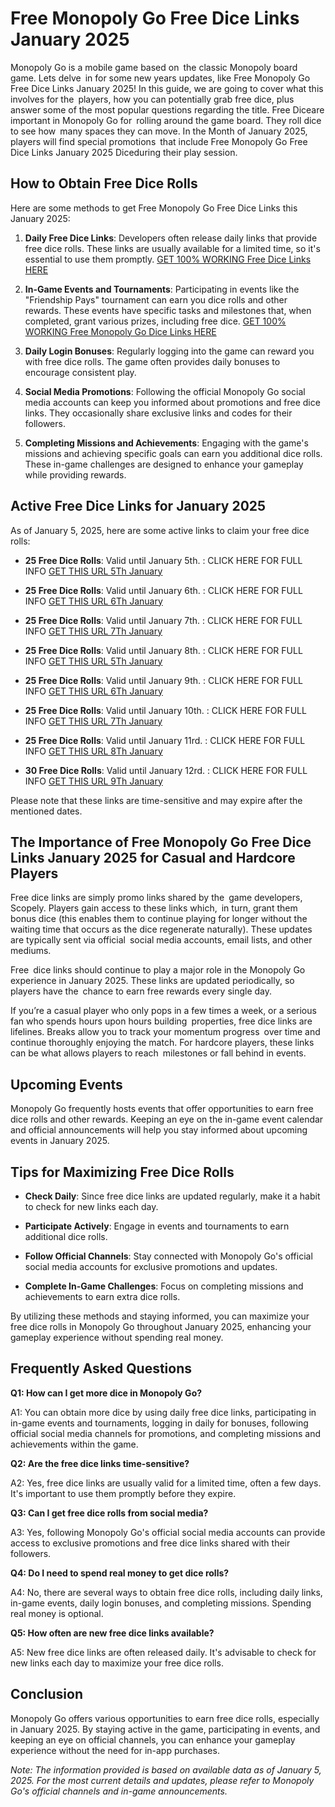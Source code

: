 # Free Monopoly Go Free Dice Links January 2025

Monopoly Go is a mobile game based on the classic Monopoly board game. Lets delve in for some new years updates, like Free Monopoly Go Free Dice Links January 2025! In this guide, we are going to cover what this involves for the players, how you can potentially grab free dice, plus answer some of the most popular questions regarding the title. Free Diceare important in Monopoly Go for rolling around the game board. They roll dice to see how many spaces they can move. In the Month of January 2025, players will find special promotions that include Free Monopoly Go Free Dice Links January 2025 Diceduring their play session.

## How to Obtain Free Dice Rolls

Here are some methods to get Free Monopoly Go Free Dice Links this January 2025:

1. **Daily Free Dice Links**: Developers often release daily links that provide free dice rolls. These links are usually available for a limited time, so it's essential to use them promptly. [GET 100% WORKING Free Dice Links HERE](https://homeinges.blogspot.com/)

2. **In-Game Events and Tournaments**: Participating in events like the "Friendship Pays" tournament can earn you dice rolls and other rewards. These events have specific tasks and milestones that, when completed, grant various prizes, including free dice. [GET 100% WORKING Free Monopoly Go Dice Links HERE](https://homeinges.blogspot.com/)

3. **Daily Login Bonuses**: Regularly logging into the game can reward you with free dice rolls. The game often provides daily bonuses to encourage consistent play.

4. **Social Media Promotions**: Following the official Monopoly Go social media accounts can keep you informed about promotions and free dice links. They occasionally share exclusive links and codes for their followers.

5. **Completing Missions and Achievements**: Engaging with the game's missions and achieving specific goals can earn you additional dice rolls. These in-game challenges are designed to enhance your gameplay while providing rewards.

## Active Free Dice Links for January 2025

As of January 5, 2025, here are some active links to claim your free dice rolls:

- **25 Free Dice Rolls**: Valid until January 5th. : CLICK HERE FOR FULL INFO [GET THIS URL 5Th January](https://homeinges.blogspot.com/)

- **25 Free Dice Rolls**: Valid until January 6th. : CLICK HERE FOR FULL INFO [GET THIS URL 6Th January](https://mply.io/EVoeQjba4zU)

- **25 Free Dice Rolls**: Valid until January 7th. : CLICK HERE FOR FULL INFO [GET THIS URL 7Th January](https://mply.io/TVl9vRMcqKw)

- **25 Free Dice Rolls**: Valid until January 8th. : CLICK HERE FOR FULL INFO [GET THIS URL 5Th January](https://mply.io/NuNPsltv-N0)

- **25 Free Dice Rolls**: Valid until January 9th. : CLICK HERE FOR FULL INFO [GET THIS URL 6Th January](https://homeinges.blogspot.com/)

- **25 Free Dice Rolls**: Valid until January 10th. : CLICK HERE FOR FULL INFO [GET THIS URL 7Th January](https://homeinges.blogspot.com/)

- **25 Free Dice Rolls**: Valid until January 11rd. : CLICK HERE FOR FULL INFO [GET THIS URL 8Th January](https://homeinges.blogspot.com/)

- **30 Free Dice Rolls**: Valid until January 12rd. : CLICK HERE FOR FULL INFO [GET THIS URL 9Th January](https://apps.apple.com/us/app/monopoly-go/id1621328561?mt=8)

Please note that these links are time-sensitive and may expire after the mentioned dates.

## The Importance of Free Monopoly Go Free Dice Links January 2025 for Casual and Hardcore Players

Free dice links are simply promo links shared by the game developers, Scopely. Players gain access to these links which, in turn, grant them bonus dice (this enables them to continue playing for longer without the waiting time that occurs as the dice regenerate naturally). These updates are typically sent via official social media accounts, email lists, and other mediums.

Free dice links should continue to play a major role in the Monopoly Go experience in January 2025. These links are updated periodically, so players have the chance to earn free rewards every single day.

If you’re a casual player who only pops in a few times a week, or a serious fan who spends hours upon hours building properties, free dice links are lifelines. Breaks allow you to track your momentum progress over time and continue thoroughly enjoying the match. For hardcore players, these links can be what allows players to reach milestones or fall behind in events.

## Upcoming Events

Monopoly Go frequently hosts events that offer opportunities to earn free dice rolls and other rewards. Keeping an eye on the in-game event calendar and official announcements will help you stay informed about upcoming events in January 2025.

## Tips for Maximizing Free Dice Rolls

- **Check Daily**: Since free dice links are updated regularly, make it a habit to check for new links each day.

- **Participate Actively**: Engage in events and tournaments to earn additional dice rolls.

- **Follow Official Channels**: Stay connected with Monopoly Go's official social media accounts for exclusive promotions and updates.

- **Complete In-Game Challenges**: Focus on completing missions and achievements to earn extra dice rolls.

By utilizing these methods and staying informed, you can maximize your free dice rolls in Monopoly Go throughout January 2025, enhancing your gameplay experience without spending real money.

## Frequently Asked Questions

**Q1: How can I get more dice in Monopoly Go?**

A1: You can obtain more dice by using daily free dice links, participating in in-game events and tournaments, logging in daily for bonuses, following official social media channels for promotions, and completing missions and achievements within the game.

**Q2: Are the free dice links time-sensitive?**

A2: Yes, free dice links are usually valid for a limited time, often a few days. It's important to use them promptly before they expire.

**Q3: Can I get free dice rolls from social media?**

A3: Yes, following Monopoly Go's official social media accounts can provide access to exclusive promotions and free dice links shared with their followers.

**Q4: Do I need to spend real money to get dice rolls?**

A4: No, there are several ways to obtain free dice rolls, including daily links, in-game events, daily login bonuses, and completing missions. Spending real money is optional.

**Q5: How often are new free dice links available?**

A5: New free dice links are often released daily. It's advisable to check for new links each day to maximize your free dice rolls.

## Conclusion

Monopoly Go offers various opportunities to earn free dice rolls, especially in January 2025. By staying active in the game, participating in events, and keeping an eye on official channels, you can enhance your gameplay experience without the need for in-app purchases.

*Note: The information provided is based on available data as of January 5, 2025. For the most current details and updates, please refer to Monopoly Go's official channels and in-game announcements.*

